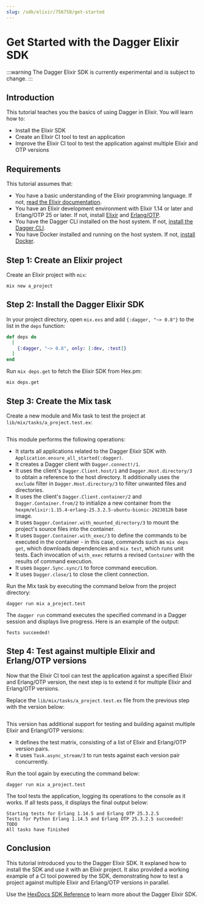 ```yaml
---
slug: /sdk/elixir/756758/get-started
---
```


# Get Started with the Dagger Elixir SDK

:::warning
The Dagger Elixir SDK is currently experimental and is subject to change.
:::

## Introduction

This tutorial teaches you the basics of using Dagger in Elixir. You will learn how to:

- Install the Elixir SDK
- Create an Elixir CI tool to test an application
- Improve the Elixir CI tool to test the application against multiple Elixir and OTP versions

## Requirements

This tutorial assumes that:

- You have a basic understanding of the Elixir programming language. If not, [read the Elixir documentation](https://elixir-lang.org/learning.html).
- You have an Elixir development environment with Elixir 1.14 or later and Erlang/OTP 25 or later. If not, install [Elixir](https://elixir-lang.org/install.html) and [Erlang/OTP](https://www.erlang.org/downloads).
- You have the Dagger CLI installed on the host system. If not, [install the Dagger CLI](../../cli/465058-install.md).
- You have Docker installed and running on the host system. If not, [install Docker](https://docs.docker.com/engine/install/).

## Step 1: Create an Elixir project

Create an Elixir project with `mix`:

```shell
mix new a_project
```

## Step 2: Install the Dagger Elixir SDK

In your project directory, open `mix.exs` and add `{:dagger, "~> 0.8"}` to the list in the `deps` function:

```elixir
def deps do
  [
    {:dagger, "~> 0.8", only: [:dev, :test]}
  ]
end
```

Run `mix deps.get` to fetch the Elixir SDK from Hex.pm:

```shell
mix deps.get
```

## Step 3: Create the Mix task

Create a new module and Mix task to test the project at `lib/mix/tasks/a_project.test.ex`:

```elixir file=snippets/get-started/step3/a_project.test.ex
```

This module performs the following operations:

- It starts all applications related to the Dagger Elixir SDK with `Application.ensure_all_started(:dagger)`.
- It creates a Dagger client with `Dagger.connect!/1`.
- It uses the client's `Dagger.Client.host/1` and `Dagger.Host.directory/3` to obtain a reference to the host directory. It additionally uses the `exclude` filter in `Dagger.Host.directory/3` to filter unwanted files and directories.
- It uses the client's `Dagger.Client.container/2` and `Dagger.Container.from/2` to initialize a new container from the `hexpm/elixir:1.15.4-erlang-25.3.2.5-ubuntu-bionic-20230126` base image.
- It uses `Dagger.Container.with_mounted_directory/3` to mount the project's source files into the container.
- It uses `Dagger.Container.with_exec/3` to define the commands to be executed in the container - in this case, commands such as `mix deps get`, which downloads dependencies and `mix test`, which runs unit tests. Each invocation of `with_exec` returns a revised `Container` with the results of command execution.
- It uses `Dagger.Sync.sync/1` to force command execution.
- It uses `Dagger.close/1` to close the client connection.

Run the Mix task by executing the command below from the project directory:

```shell
dagger run mix a_project.test
```

The `dagger run` command executes the specified command in a Dagger session and displays live progress. Here is an example of the output:

```shell
Tests succeeded!
```

## Step 4: Test against multiple Elixir and Erlang/OTP versions

Now that the Elixir CI tool can test the application against a specified Elixir and Erlang/OTP version, the next step is to extend it for multiple Elixir and Erlang/OTP versions.

Replace the `lib/mix/tasks/a_project.test.ex` file from the previous step with the version below:

```elixir file=snippets/get-started/step4/a_project.test.ex
```

This version has additional support for testing and building against multiple Elixir and Erlang/OTP versions:

- It defines the test matrix, consisting of a list of Elixir and Erlang/OTP version pairs.
- It uses `Task.async_stream/3` to run tests against each version pair concurrently.

Run the tool again by executing the command below:

```shell
dagger run mix a_project.test
```

The tool tests the application, logging its operations to the console as it works. If all tests pass, it displays the final output below:

```shell
Starting tests for Erlang 1.14.5 and Erlang OTP 25.3.2.5
Tests for Python Erlang 1.14.5 and Erlang OTP 25.3.2.5 succeeded!
TODO
All tasks have finished
```

## Conclusion

This tutorial introduced you to the Dagger Elixir SDK. It explaned how to install the SDK and use it with an Elixir project. It also provided a working example of a CI tool powered by the SDK, demonstrating how to test a project against multiple Elixir and Erlang/OTP versions in parallel.

Use the [HexDocs SDK Reference](https://hexdocs.pm/dagger/Dagger.html) to learn more about the Dagger Elixir SDK.
